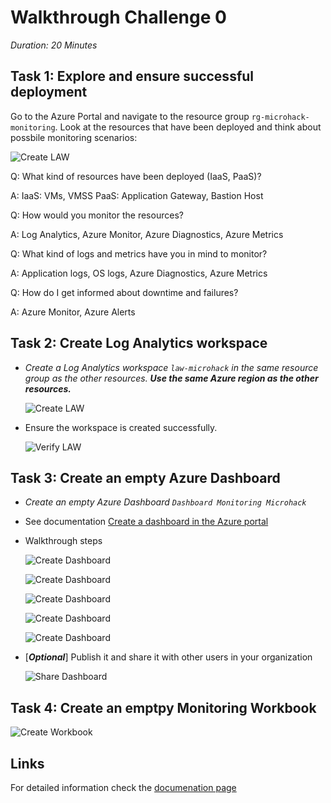 # Walkthrough Challenge 0

*Duration: 20 Minutes*

## Task 1: Explore and ensure successful deployment

Go to the Azure Portal and navigate to the resource group `rg-microhack-monitoring`. Look at the resources that have been deployed and think about possbile monitoring scenarios:

![Create LAW](./img/task_01.png)

Q: What kind of resources have been deployed (IaaS, PaaS)?

A: IaaS: VMs, VMSS PaaS: Application Gateway, Bastion Host 

Q: How would you monitor the resources?

A: Log Analytics, Azure Monitor, Azure Diagnostics, Azure Metrics

Q: What kind of logs and metrics have you in mind to monitor?

A: Application logs, OS logs, Azure Diagnostics, Azure Metrics

Q: How do I get informed about downtime and failures?

A: Azure Monitor, Azure Alerts

## Task 2: Create Log Analytics workspace

- *Create a Log Analytics workspace `law-microhack` in the same resource group as the other resources. **Use the same Azure region as the other resources.***

    ![Create LAW](./img/task_02.png)

- Ensure the workspace is created successfully.

    ![Verify LAW](./img/task_02_a.png)

## Task 3: Create an empty Azure Dashboard

- *Create an empty Azure Dashboard `Dashboard Monitoring Microhack`*
- See documentation [Create a dashboard in the Azure portal](https://learn.microsoft.com/en-us/azure/azure-portal/azure-portal-dashboards)

- Walkthrough steps
  
    ![Create Dashboard](./img/task_03_a.png)

    ![Create Dashboard](./img/task_03_b.png)

    ![Create Dashboard](./img/task_03_c.png)

    ![Create Dashboard](./img/task_03_d.png)

    ![Create Dashboard](./img/task_03_e.png)

- [***Optional***] Publish it and share it with other users in your organization

    ![Share Dashboard](./img/task_03_f.png)

## Task 4: Create an emptpy Monitoring Workbook

![Create Workbook](./img/task_4_a.png)

## Links

For detailed information check the [documenation page](https://learn.microsoft.com/en-us/azure/azure-monitor/logs/quick-create-workspace?tabs=azure-portal)